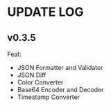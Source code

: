 # UPDATE LOG

## v0.3.5

Feat:

- JSON Formatter and Validator
- JSON Diff
- Color Converter
- Base64 Encoder and Decoder
- Timestamp Converter